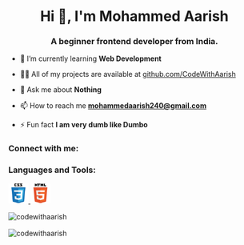 <h1 align="center">Hi 👋, I'm Mohammed Aarish</h1>
<h3 align="center">A beginner frontend developer from India.</h3>

- 🌱 I’m currently learning **Web Development**

- 👨‍💻 All of my projects are available at [github.com/CodeWithAarish](github.com/CodeWithAarish)

- 💬 Ask me about **Nothing**

- 📫 How to reach me **mohammedaarish240@gmail.com**

- ⚡ Fun fact **I am very dumb like Dumbo**

<h3 align="left">Connect with me:</h3>
<p align="left">
</p>

<h3 align="left">Languages and Tools:</h3>
<p align="left"> <a href="https://www.w3schools.com/css/" target="_blank" rel="noreferrer"> <img src="https://raw.githubusercontent.com/devicons/devicon/master/icons/css3/css3-original-wordmark.svg" alt="css3" width="40" height="40"/> </a> <a href="https://www.w3.org/html/" target="_blank" rel="noreferrer"> <img src="https://raw.githubusercontent.com/devicons/devicon/master/icons/html5/html5-original-wordmark.svg" alt="html5" width="40" height="40"/> </a> </p>

<p><img align="center" src="https://github-readme-stats.vercel.app/api/top-langs?username=codewithaarish&show_icons=true&locale=en&layout=compact" alt="codewithaarish" /></p>

<p><img align="center" src="https://github-readme-streak-stats.herokuapp.com/?user=codewithaarish&" alt="codewithaarish" /></p>
